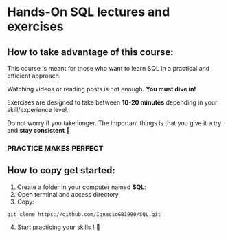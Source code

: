# Hands-On SQL lectures and exercises


## How to take advantage of this course:

This course is meant for those who want to learn SQL in a practical and efficient approach. 

Watching videos or reading posts is not enough. **You must dive in!**

Exercises are designed to take between **10-20 minutes** depending in your skill/experience level.

Do not worry if you take longer. The important things is that you give it a try and **stay consistent** 💪

### PRACTICE MAKES PERFECT

## How to copy get started:
1. Create a folder in your computer named **SQL**:
2. Open terminal and access directory
3. Copy:
~~~
git clone https://github.com/IgnacioGB1990/SQL.git
~~~
4. Start practicing your skills ! 🚀

